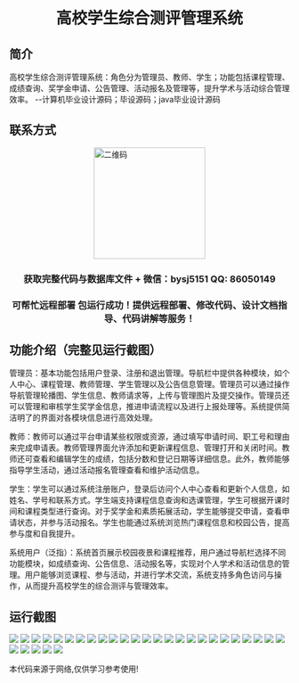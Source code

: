 <p><h1 align="center">高校学生综合测评管理系统</h1></p>

## 简介
高校学生综合测评管理系统：角色分为管理员、教师、学生；功能包括课程管理、成绩查询、奖学金申请、公告管理、活动报名及管理等，提升学术与活动综合管理效率。    --计算机毕业设计源码；毕设源码；java毕业设计源码


## 联系方式
<img src="https://bs-1329754181.cos.ap-shanghai.myqcloud.com/wx.jpg" alt="二维码" style="display: block; margin: 0 auto;" width="200px">
<p><h3 align="center">获取完整代码与数据库文件 + 微信：bysj5151 QQ: 86050149</h3></p>
<p><h3 align="center">可帮忙远程部署 包运行成功！提供远程部署、修改代码、设计文档指导、代码讲解等服务！</h3></p>

## 功能介绍（完整见运行截图）
管理员：基本功能包括用户登录、注册和退出管理。导航栏中提供各种模块，如个人中心、课程管理、教师管理、学生管理以及公告信息管理。管理员可以通过操作导航管理轮播图、学生信息、教师请求等，上传与管理图片及提交操作。管理员还可以管理和审核学生奖学金信息，推进申请流程以及进行上报处理等。系统提供简洁明了的界面对各模块信息进行高效处理。

教师：教师可以通过平台申请某些权限或资源，通过填写申请时间、职工号和理由来完成申请表。教师管理界面允许添加和更新课程信息、管理打开和关闭时间。教师还可查看和编辑学生的成绩，包括分数和登记日期等详细信息。此外，教师能够指导学生活动，通过活动报名管理查看和维护活动信息。

学生：学生可以通过系统注册账户，登录后访问个人中心查看和更新个人信息，如姓名、学号和联系方式。学生端支持课程信息查询和选课管理，学生可根据开课时间和课程类型进行查询。对于奖学金和素质拓展活动，学生能够提交申请，查看申请状态，并参与活动报名。学生也能通过系统浏览热门课程信息和校园公告，提高参与度和自我提升。

系统用户（泛指）：系统首页展示校园夜景和课程推荐，用户通过导航栏选择不同功能模块，如成绩查询、公告信息、活动报名等，实现对个人学术和活动信息的管理。用户能够浏览课程、参与活动，并进行学术交流，系统支持多角色访问与操作，从而提升高校学生的综合测评与管理效率。


## 运行截图
![](https://bs-1329754181.cos.ap-shanghai.myqcloud.com/ssm/CollegeStudentComprehensiveEvaluationSystem/img/001.jpg)
![](https://bs-1329754181.cos.ap-shanghai.myqcloud.com/ssm/CollegeStudentComprehensiveEvaluationSystem/img/002.jpg)
![](https://bs-1329754181.cos.ap-shanghai.myqcloud.com/ssm/CollegeStudentComprehensiveEvaluationSystem/img/003.jpg)
![](https://bs-1329754181.cos.ap-shanghai.myqcloud.com/ssm/CollegeStudentComprehensiveEvaluationSystem/img/004.jpg)
![](https://bs-1329754181.cos.ap-shanghai.myqcloud.com/ssm/CollegeStudentComprehensiveEvaluationSystem/img/005.jpg)
![](https://bs-1329754181.cos.ap-shanghai.myqcloud.com/ssm/CollegeStudentComprehensiveEvaluationSystem/img/006.jpg)
![](https://bs-1329754181.cos.ap-shanghai.myqcloud.com/ssm/CollegeStudentComprehensiveEvaluationSystem/img/007.jpg)
![](https://bs-1329754181.cos.ap-shanghai.myqcloud.com/ssm/CollegeStudentComprehensiveEvaluationSystem/img/008.jpg)
![](https://bs-1329754181.cos.ap-shanghai.myqcloud.com/ssm/CollegeStudentComprehensiveEvaluationSystem/img/009.jpg)
![](https://bs-1329754181.cos.ap-shanghai.myqcloud.com/ssm/CollegeStudentComprehensiveEvaluationSystem/img/010.jpg)
![](https://bs-1329754181.cos.ap-shanghai.myqcloud.com/ssm/CollegeStudentComprehensiveEvaluationSystem/img/011.jpg)
![](https://bs-1329754181.cos.ap-shanghai.myqcloud.com/ssm/CollegeStudentComprehensiveEvaluationSystem/img/012.jpg)
![](https://bs-1329754181.cos.ap-shanghai.myqcloud.com/ssm/CollegeStudentComprehensiveEvaluationSystem/img/013.jpg)
![](https://bs-1329754181.cos.ap-shanghai.myqcloud.com/ssm/CollegeStudentComprehensiveEvaluationSystem/img/014.jpg)
![](https://bs-1329754181.cos.ap-shanghai.myqcloud.com/ssm/CollegeStudentComprehensiveEvaluationSystem/img/015.jpg)
![](https://bs-1329754181.cos.ap-shanghai.myqcloud.com/ssm/CollegeStudentComprehensiveEvaluationSystem/img/016.jpg)
![](https://bs-1329754181.cos.ap-shanghai.myqcloud.com/ssm/CollegeStudentComprehensiveEvaluationSystem/img/017.jpg)
![](https://bs-1329754181.cos.ap-shanghai.myqcloud.com/ssm/CollegeStudentComprehensiveEvaluationSystem/img/018.jpg)
![](https://bs-1329754181.cos.ap-shanghai.myqcloud.com/ssm/CollegeStudentComprehensiveEvaluationSystem/img/019.jpg)
![](https://bs-1329754181.cos.ap-shanghai.myqcloud.com/ssm/CollegeStudentComprehensiveEvaluationSystem/img/020.jpg)
![](https://bs-1329754181.cos.ap-shanghai.myqcloud.com/ssm/CollegeStudentComprehensiveEvaluationSystem/img/021.jpg)
![](https://bs-1329754181.cos.ap-shanghai.myqcloud.com/ssm/CollegeStudentComprehensiveEvaluationSystem/img/022.jpg)
![](https://bs-1329754181.cos.ap-shanghai.myqcloud.com/ssm/CollegeStudentComprehensiveEvaluationSystem/img/023.jpg)
![](https://bs-1329754181.cos.ap-shanghai.myqcloud.com/ssm/CollegeStudentComprehensiveEvaluationSystem/img/024.jpg)
![](https://bs-1329754181.cos.ap-shanghai.myqcloud.com/ssm/CollegeStudentComprehensiveEvaluationSystem/img/025.jpg)
![](https://bs-1329754181.cos.ap-shanghai.myqcloud.com/ssm/CollegeStudentComprehensiveEvaluationSystem/img/026.jpg)
![](https://bs-1329754181.cos.ap-shanghai.myqcloud.com/ssm/CollegeStudentComprehensiveEvaluationSystem/img/027.jpg)
![](https://bs-1329754181.cos.ap-shanghai.myqcloud.com/ssm/CollegeStudentComprehensiveEvaluationSystem/img/028.jpg)
![](https://bs-1329754181.cos.ap-shanghai.myqcloud.com/ssm/CollegeStudentComprehensiveEvaluationSystem/img/029.jpg)
![](https://bs-1329754181.cos.ap-shanghai.myqcloud.com/ssm/CollegeStudentComprehensiveEvaluationSystem/img/030.jpg)

<p>本代码来源于网络,仅供学习参考使用!</p>
